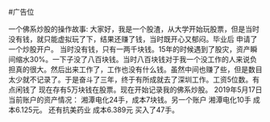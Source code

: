 #广告位 


一个佛系炒股的操作故事:
    大家好，我是一个股渣，从大学开始玩股票，但是当时没有钱，就只能虚拟玩了下，结果还赚了钱，当时既开心又郁闷。毕业后 申请了一个炒股开户。
    当时没有钱，只有一两千块钱。15年的时候遇到了股灾，资产瞬间缩水30%。一下子没了八百块钱。当时八百块钱对于我一个没工作的人来说负担真的很大。然后出来工作了，工作也没有什么钱。虽然中间也赚了些，但是数目太少就不记录了。于是奋斗了三年，终于有所成就去了深圳工作。工资5位数。有点闲钱了
    现在存有5万块钱在股票。现在开始记录我的佛系炒股。
    2019年5月17日 当前账户的资产情况：
    湘潭电化24手，成本7块钱。另一个账户 湘潭电化10手 成本6.125元。 还有抗美药业 成本6.389元 买入了47手。
    
